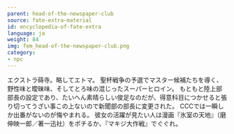 ```yaml
---
parent: head-of-the-newspaper-club
source: fate-extra-material
id: encyclopedia-of-fate-extra
language: ja
weight: 84
img: fem_head-of-the-newspaper-club.png
category:
- npc
---
```


エクストラ蒔寺。略してエトマ。
聖杯戦争の予選でマスター候補たちを導く、野性味と曖昧味、そしてとろ味の混じったスーパーヒロイン。
もともと陸上部部長の設定であり、たいへん素晴らしい俊足なのだが、得意科目につかせると張り切ってうざい事この上ないので新聞部の部長に変更された。
CCCでは一瞬しか出番がないのが悔やまれる。
彼女の活躍が見たい人は漫画『氷室の天地』（磨伸映一郎／著一迅社）をポチるか、『マキジ大作戦』でぐぐれ。

